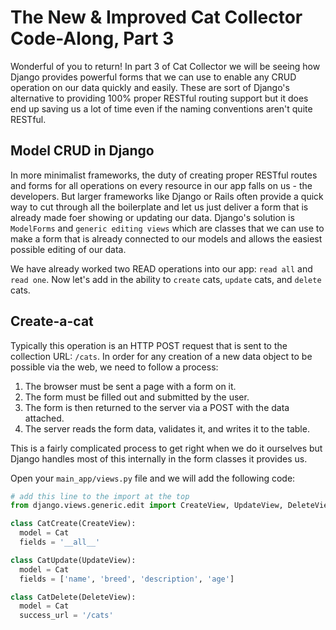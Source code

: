 # The New & Improved Cat Collector Code-Along, Part 3

Wonderful of you to return! In part 3 of Cat Collector we will be seeing how Django provides powerful forms that we can use to enable any CRUD operation on our data quickly and easily. These are sort of Django's alternative to providing 100% proper RESTful routing support but it does end up saving us a lot of time even if the naming conventions aren't quite RESTful.

## Model CRUD in Django

In more minimalist frameworks, the duty of creating proper RESTful routes and forms for all operations on every resource in our app falls on us - the developers. But larger frameworks like Django or Rails often provide a quick way to cut through all the boilerplate and let us just deliver a form that is already made foer showing or updating our data. Django's solution is `ModelForms` and `generic editing views` which are classes that we can use to make a form that is already connected to our models and allows the easiest possible editing of our data.

We have already worked two READ operations into our app: `read all` and `read one`. Now let's add in the ability to `create` cats, `update` cats, and `delete` cats.

## Create-a-cat

Typically this operation is an HTTP POST request that is sent to the collection URL: `/cats`. In order for any creation of a new data object to be possible via the web, we need to follow a process:

1. The browser must be sent a page with a form on it.
2. The form must be filled out and submitted by the user.
3. The form is then returned to the server via a POST with the data attached.
4. The server reads the form data, validates it, and writes it to the table.

This is a fairly complicated process to get right when we do it ourselves but Django handles most of this internally in the form classes it provides us.

Open your `main_app/views.py` file and we will add the following code:

```python
# add this line to the import at the top
from django.views.generic.edit import CreateView, UpdateView, DeleteView

class CatCreate(CreateView):
  model = Cat
  fields = '__all__'

class CatUpdate(UpdateView):
  model = Cat
  fields = ['name', 'breed', 'description', 'age']

class CatDelete(DeleteView):
  model = Cat
  success_url = '/cats'
```